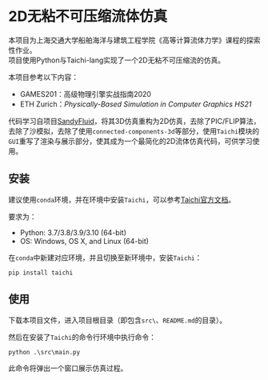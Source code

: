 # 2D无粘不可压缩流体仿真

本项目为上海交通大学船舶海洋与建筑工程学院《高等计算流体力学》课程的探索性作业。  
项目使用Python与Taichi-lang实现了一个2D无粘不可压缩流的仿真。

本项目参考以下内容：
- GAMES201：高级物理引擎实战指南2020
- ETH Zurich：*Physically-Based Simulation in Computer Graphics HS21*

代码学习自项目[SandyFluid](https://github.com/ethz-pbs21/SandyFluid)，将其3D仿真重构为2D仿真，去除了PIC/FLIP算法，去除了沙模拟，去除了使用`connected-components-3d`等部分，使用`Taichi`模块的`GUI`重写了渲染与展示部分，使其成为一个最简化的2D流体仿真代码，可供学习使用。

## 安装

建议使用`conda`环境，并在环境中安装`Taichi`，可以参考[Taichi官方文档](https://docs.taichi-lang.org/)。

要求为：
- Python: 3.7/3.8/3.9/3.10 (64-bit)
- OS: Windows, OS X, and Linux (64-bit)

在`conda`中新建对应环境，并且切换至新环境中，安装`Taichi`：

```
pip install taichi
```

## 使用
下载本项目文件，进入项目根目录（即包含`src\`、`README.md`的目录）。

然后在安装了`Taichi`的命令行环境中执行命令：

```
python .\src\main.py
```

此命令将弹出一个窗口展示仿真过程。
